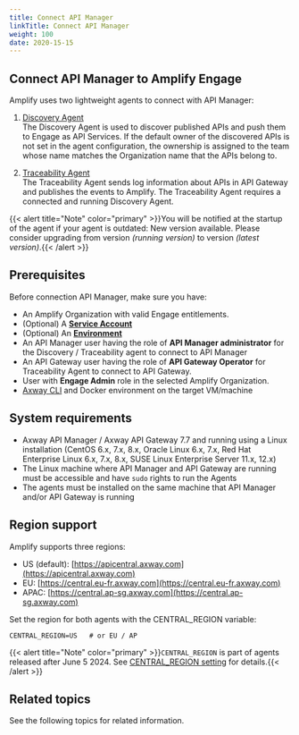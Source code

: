 ```yaml
---
title: Connect API Manager
linkTitle: Connect API Manager
weight: 100
date: 2020-15-15
---
```


## Connect API Manager to Amplify Engage

Amplify uses two lightweight agents to connect with API Manager:

1. [Discovery Agent](https://docs.axway.com/bundle/amplify-central/page/docs/connect_manage_environ/connect_api_manager/install_discovery_agent/index.html)    
   The Discovery Agent is used to discover published APIs and push them to Engage as API Services. If the default owner of the discovered APIs is not set in the agent configuration, the ownership is assigned to the team whose name matches the Organization name that the APIs belong to. 

2. [Traceability Agent](https://docs.axway.com/bundle/amplify-central/page/docs/connect_manage_environ/connect_api_manager/install_traceability_agent/index.html)  
   The Traceability Agent sends log information about APIs in API Gateway and publishes the events to Amplify. The Traceability Agent requires a connected and running Discovery Agent.

{{< alert title="Note" color="primary" >}}You will be notified at the startup of the agent if your agent is outdated: New version available. Please consider upgrading from version *(running version)* to version *(latest version)*.{{< /alert >}}

## Prerequisites

Before connection API Manager, make sure you have:

* An Amplify Organization with valid Engage entitlements.
* (Optional) A [**Service Account**](https://docs.axway.com/bundle/platform-management/page/docs/management_guide/organizations/managing_organizations/index.html#managing-service-accounts)
* (Optional) An [**Environment**](/docs/integrate_with_central/cli_central/cli_environments)
* An API Manager user having the role of **API Manager administrator** for the Discovery / Traceability agent to connect to API Manager
* An API Gateway user having the role of **API Gateway Operator** for Traceability Agent to connect to API Gateway.
* User with **Engage Admin** role in the selected Amplify Organization​.
* [Axway CLI](https://docs.axway.com/bundle/amplify-central/page/docs/integrate_with_central/cli_central/index.html) and Docker environment on the target VM/machine​

## System requirements

* Axway API Manager / Axway API Gateway 7.7 and running using a Linux installation (CentOS 6.x, 7.x, 8.x,  Oracle Linux 6.x, 7.x, Red Hat Enterprise Linux 6.x, 7.x, 8.x, SUSE Linux Enterprise Server 11.x, 12.x)
* The Linux machine where API Manager and API Gateway are running must be accessible and have `sudo` rights to run the Agents
* The agents must be installed on the same machine that API Manager and/or API Gateway is running

## Region support

Amplify supports three regions:

* US (default): [https://apicentral.axway.com](https://apicentral.axway.com)
* EU: [https://central.eu-fr.axway.com](https://central.eu-fr.axway.com)
* APAC: [https://central.ap-sg.axway.com](https://central.ap-sg.axway.com)

Set the region for both agents with the CENTRAL_REGION variable:

`CENTRAL_REGION=US   # or EU / AP`

{{< alert title="Note" color="primary" >}}`CENTRAL_REGION` is part of agents released after June 5 2024. See [CENTRAL_REGION setting](/docs/connect_manage_environ/connected_agent_common_reference/network_traffic#central_region-setting) for details.{{< /alert >}}

## Related topics

See the following topics for related information.
